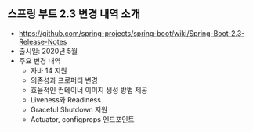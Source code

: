 ## 스프링 부트 2.3 변경 내역 소개
- https://github.com/spring-projects/spring-boot/wiki/Spring-Boot-2.3-Release-Notes
- 출시일: 2020년 5월
- 주요 변경 내역
    * 자바 14 지원
    * 의존성과 프로퍼티 변경
    * 효율적인 컨테이너 이미지 생성 방법 제공
    * Liveness와 Readiness
    * Graceful Shutdown 지원
    * Actuator, configprops 엔드포인트